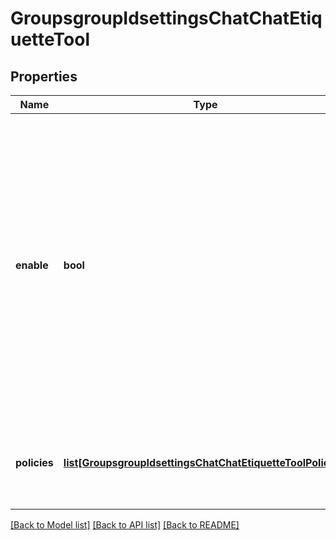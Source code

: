 # GroupsgroupIdsettingsChatChatEtiquetteTool

## Properties
Name | Type | Description | Notes
------------ | ------------- | ------------- | -------------
**enable** | **bool** | Whether to enable the **Chat Etiquette Tool**. This value defaults to &#x60;false&#x60;.    The **Chat Etiquette Tool** allows you to define specific keywords and text patterns in chat to prevent users from inadvertently sharing unwanted messages. | [optional] [default to False]
**policies** | [**list[GroupsgroupIdsettingsChatChatEtiquetteToolPolicies]**](GroupsgroupIdsettingsChatChatEtiquetteToolPolicies.md) | Information about the defined **Chat Etiquette Tool** policies. | [optional] 

[[Back to Model list]](../README.md#documentation-for-models) [[Back to API list]](../README.md#documentation-for-api-endpoints) [[Back to README]](../README.md)

